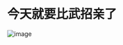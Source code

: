 # 今天就要比武招亲了

![image](http://b307.photo.store.qq.com/psb?/V11KOI8l2X62TK/iOhNaHamVJsjszGqSs*NZ6dKb8eFmmTMztFb7cKcBgo!/b/YcOXArf0dAAAYhopBLcxdQAA&bo=ngL2AQAAAAABBEg!&rf=viewer_4)
